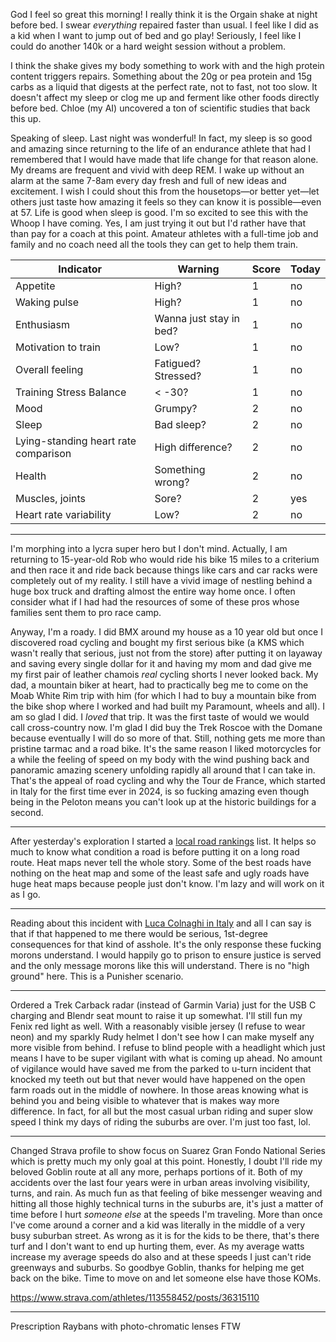 God I feel so great this morning! I really think it is the Orgain shake at night before bed. I swear *everything* repaired faster than usual. I feel like I did as a kid when I want to jump out of bed and go play! Seriously, I feel like I could do another 140k or a hard weight session without a problem.

I think the shake gives my body something to work with and the high protein content triggers repairs. Something about the 20g or pea protein and 15g carbs as a liquid that digests at the perfect rate, not to fast, not too slow. It doesn't affect my sleep or clog me up and ferment like other foods directly before bed. Chloe (my AI) uncovered a ton of scientific studies that back this up.

Speaking of sleep. Last night was wonderful! In fact, my sleep is so good and amazing since returning to the life of an endurance athlete that had I remembered that I would have made that life change for that reason alone. My dreams are frequent and vivid with deep REM. I wake up without an alarm at the same 7-8am every day fresh and full of new ideas and excitement. I wish I could shout this from the housetops—or better yet—let others just taste how amazing it feels so they can know it is possible—even at 57. Life is good when sleep is good. I'm so excited to see this with the Whoop I have coming. Yes, I am just trying it out but I'd rather have that than pay for a coach at this point. Amateur athletes with a full-time job and family and no coach need all the tools they can get to help them train.

| Indicator                            | Warning                 | Score | Today |
| ------------------------------------ | ----------------------- | ----- | ----- |
| Appetite                             | High?                   | 1     | no    |
| Waking pulse                         | High?                   | 1     | no    |
| Enthusiasm                           | Wanna just stay in bed? | 1     | no    |
| Motivation to train                  | Low?                    | 1     | no    |
| Overall feeling                      | Fatigued? Stressed?     | 1     | no    |
| Training Stress Balance              | < -30?                  | 1     | no    |
| Mood                                 | Grumpy?                 | 2     | no    |
| Sleep                                | Bad sleep?              | 2     | no    |
| Lying-standing heart rate comparison | High difference?        | 2     | no    |
| Health                               | Something wrong?        | 2     | no    |
| Muscles, joints                      | Sore?                   | 2     | yes   |
| Heart rate variability               | Low?                    | 2     | no    |

----

I'm morphing into a lycra super hero but I don't mind. Actually, I am returning to 15-year-old Rob who would ride his bike 15 miles to a criterium and then race it and ride back because things like cars and car racks were completely out of my reality. I still have a vivid image of nestling behind a huge box truck and drafting almost the entire way home once. I often consider what if I had had the resources of some of these pros whose families sent them to pro race camp.

Anyway, I'm a roady. I did BMX around my house as a 10 year old but once I discovered road cycling and bought my first serious bike (a KMS which wasn't really that serious, just not from the store) after putting it on layaway and saving every single dollar for it and having my mom and dad give me my first pair of leather chamois *real* cycling shorts I never looked back. My dad, a mountain biker at heart, had to practically beg me to come on the Moab White Rim trip with him (for which I had to buy a mountain bike from the bike shop where I worked and had built my Paramount, wheels and all). I am so glad I did. I *loved* that trip. It was the first taste of would we would call cross-country now. I'm glad I did buy the Trek Roscoe with the Domane because eventually I will do so more of that. Still, nothing gets me more than pristine tarmac and a road bike. It's the same reason I liked motorcycles for a while the feeling of speed on my body with the wind pushing back and panoramic amazing scenery unfolding rapidly all around that I can take in. That's the appeal of road cycling and why the Tour de France, which started in Italy for the first time ever in 2024, is so fucking amazing even though being in the Peloton means you can't look up at the historic buildings for a second.

----

After yesterday's exploration I started a [local road rankings](../Cycling/Local%20road%20rankings.md) list. It helps so much to know what condition a road is before putting it on a long road route. Heat maps never tell the whole story. Some of the best roads have nothing on the heat map and some of the least safe and ugly roads have huge heat maps because people just don't know. I'm lazy and will work on it as I go.

----

Reading about this incident with [Luca Colnaghi in Italy](https://www.cyclingnews.com/news/luca-colnaghi-suffers-multiple-injuries-after-attack-by-two-motorcyclists/) and all I can say is that if that happened to me there would be serious, 1st-degree consequences for that kind of asshole. It's the only response these fucking morons understand. I would happily go to prison to ensure justice is served and the only message morons like this will understand. There is no "high ground" here. This is a Punisher scenario.

----

Ordered a Trek Carback radar (instead of Garmin Varia) just for the USB C charging and Blendr seat mount to raise it up somewhat. I'll still fun my Fenix red light as well. With a reasonably visible jersey (I refuse to wear neon) and my sparkly Rudy helmet I don't see how I can make myself any more visible from behind. I refuse to blind people with a headlight which just means I have to be super vigilant with what is coming up ahead. No amount of vigilance would have saved me from the parked to u-turn incident that knocked my teeth out but that never would have happened on the open farm roads out in the middle of nowhere. In those areas knowing what is behind you and being visible to whatever that is makes way more difference. In fact, for all but the most casual urban riding and super slow speed I think my days of riding the suburbs are over. I'm just too fast, lol.

----

Changed Strava profile to show focus on Suarez Gran Fondo National Series which is pretty much my only goal at this point. Honestly, I doubt I'll ride my beloved Goblin route at all any more, perhaps portions of it. Both of my accidents over the last four years were in urban areas involving visibility, turns, and rain. As much fun as that feeling of bike messenger weaving and hitting all those highly technical turns in the suburbs are, it's just a matter of time before I hurt *someone else* at the speeds I'm traveling. More than once I've come around a corner and a kid was literally in the middle of a very busy suburban street. As wrong as it is for the kids to be there, that's there turf and I don't want to end up hurting them, ever. As my average watts increase my average speeds do also and at these speeds I just can't ride greenways and suburbs. So goodbye Goblin, thanks for helping me get back on the bike. Time to move on and let someone else have those KOMs.

https://www.strava.com/athletes/113558452/posts/36315110

----

Prescription Raybans with photo-chromatic lenses FTW


